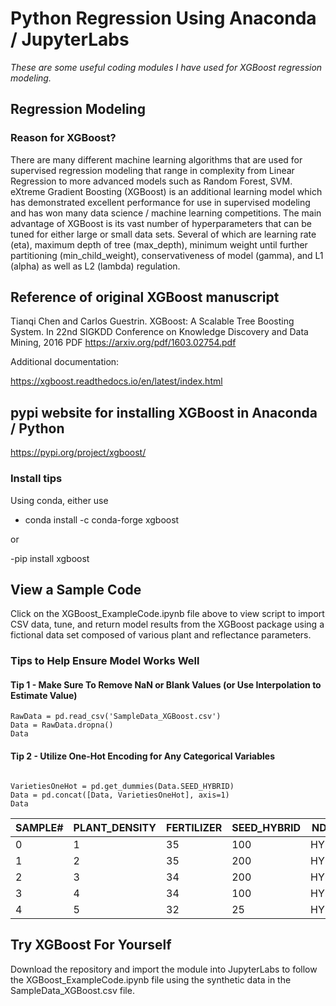 # Python Regression Using Anaconda / JupyterLabs

*These are some useful coding modules I have used for XGBoost regression modeling.*

## Regression Modeling
### Reason for XGBoost?
There are many different machine learning algorithms that are used for supervised regression modeling that range in complexity from Linear Regression to more advanced models such as Random Forest, SVM. eXtreme Gradient Boosting (XGBoost) is an additional learning model which has demonstrated excellent performance for use in supervised modeling and has won many data science / machine learning competitions. The main advantage of XGBoost is its vast number of hyperparameters that can be tuned for either large or small data sets. Several of which are learning rate (eta), maximum depth of tree (max_depth), minimum weight until further partitioning (min_child_weight), conservativeness of model (gamma), and L1 (alpha) as well as L2 (lambda) regulation. 

## Reference of original XGBoost manuscript
Tianqi Chen and Carlos Guestrin. XGBoost: A Scalable Tree Boosting System. In 22nd SIGKDD Conference on Knowledge Discovery and Data Mining, 2016
PDF https://arxiv.org/pdf/1603.02754.pdf

Additional documentation:

https://xgboost.readthedocs.io/en/latest/index.html

## pypi website for installing XGBoost in Anaconda / Python
https://pypi.org/project/xgboost/

### Install tips
Using conda, either use 

- conda install -c conda-forge xgboost

or

-pip install xgboost


## View a Sample Code
Click on the XGBoost_ExampleCode.ipynb file above to view script to import CSV data, tune, and return model results from the XGBoost package using a fictional data set composed of various plant and reflectance parameters. 

### Tips to Help Ensure Model Works Well

#### Tip 1 - Make Sure To Remove NaN or Blank Values (or Use Interpolation to Estimate Value)
```
RawData = pd.read_csv('SampleData_XGBoost.csv')
Data = RawData.dropna()
Data

```
#### Tip 2 - Utilize One-Hot Encoding for Any Categorical Variables 
```

VarietiesOneHot = pd.get_dummies(Data.SEED_HYBRID)
Data = pd.concat([Data, VarietiesOneHot], axis=1)
Data

```


|SAMPLE#| 	PLANT_DENSITY| 	FERTILIZER| 	SEED_HYBRID| 	NDVI| 	BIOMASS| 	PNU| 	YIELD| 	HYB1| 	HYB2|
--- | --- | --- | --- |--- |--- |--- |--- |--- |--- |
|0| 	1| 	35| 	100| 	HYB1| 	0.868| 	6.09| 	74.1762| 	181.879349| 	1| 	0|
|1|	2| 	35| 	200| 	HYB2| 	0.910| 	6.28| 	78.8768| 	229.975907| 	0| 	1|
|2| 	3| 	34| 	200|	HYB1| 	0.924| 	7.92| 	125.4528| 	218.899751| 	1| 	0|
|3|	4| 	34| 	100| 	HYB1| 	0.840| 	5.64| 	63.6192|	168.532993| 	1| 	0|
|4|  5| 	32| 	25| 	HYB2| 	0.714| 	2.55| 	13.0050| 	88.622588| 	0| 	1|


## Try XGBoost For Yourself
Download the repository and import the module into JupyterLabs to follow the XGBoost_ExampleCode.ipynb file using the synthetic data in the SampleData_XGBoost.csv file. 
